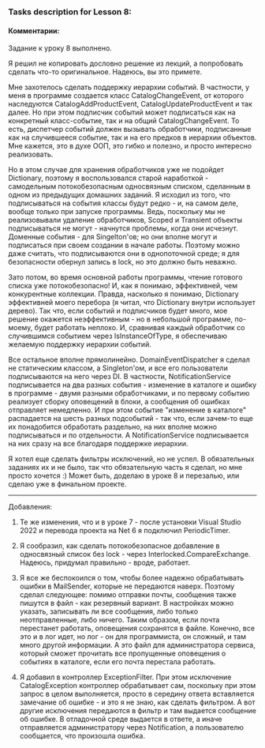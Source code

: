 ### Tasks description for Lesson 8:

#### Комментарии:

Задание к уроку 8 выполнено.

Я решил не копировать дословно решение из лекций, а попробовать сделать что-то оригинальное. Надеюсь, вы это примете.

Мне захотелось сделать поддержку иерархии событий. В частности, у меня в программе создается класс CatalogChangeEvent, от которого наследуются CatalogAddProductEvent, CatalogUpdateProductEvent и так далее. Но при этом подписчик событий может подписаться как на конкретный класс-событие, так и на общий CatalogChangeEvent. То есть, диспетчер событий должен вызывать обработчики, подписанные как на случившееся событие, так и на его предков в иерархии объектов. Мне кажется, это в духе ООП, это гибко и полезно, и просто интересно реализовать.

Но в этом случае для хранения обработчиков уже не подойдет Dictionary, поэтому я воспользовался старой наработкой - самодельным потокобезопасным односвязным списком, сделанным в одном из предыдущих домашних заданий. Я исходил из того, что подписываться на события классы будут редко - и, на самом деле, вообще только при запуске программы. Ведь, поскольку мы не реализовывали удаление обработчиков, Scoped и Transient объекты подписываться не могут - начнутся проблемы, когда они исчезнут. Доменные события - для Singelton'ов; но они вполне могут и подписаться при своем создании в начале работы. Поэтому можно даже считать, что подписываются они в однопоточной среде; я для безопасности обернул запись в lock, но это должно быть неважно.

Зато потом, во время основной работы программы, чтение готового списка уже потокобезопасно!  И, как я понимаю, эффективней, чем конкурентные коллекции. Правда, насколько я понимаю, Dictionary эффективней моего перебора (я читал, что Dictionary внутри использует дерево). Так что, если событий и подписчиков будет много, мое решение окажется неэффективным - но в небольшой программе, по-моему, будет работать неплохо. И, сравнивая каждый обработчик со случившимся событием через IsInstanceOfType, я обеспечиваю желаемую поддержку иерархии событий.

Все остальное вполне прямолинейно. DomainEventDispatcher я сделал не статическим классом, а Singleton'ом, и все его пользователи подписываются на него через DI. В частности, NotificationService подписывается на два разных события - изменение в каталоге и ошибку в программе - двумя разными обработчиками, и по первому событию реализует сборку оповещений в блоки, а сообщения об ошибках отправляет немедленно. И при этом событие "изменение в каталоге" распадается на шесть разных подсобытий - так что, если зачем-то еще их понадобится обработать раздельно, на них вполне можно подписываться и по отдельности. А NotificationService подписывается на них сразу на все благодаря поддержке иерархии.

Я хотел еще сделать фильтры исключений, но не успел. В обязательных заданиях их и не было, так что обязательную часть я сделал, но мне просто хочется :)  Может быть, доделаю в уроке 8 и перезалью, или сделаю уже в финальном проекте.

--------------------------------------------------------------------------------------------------

Добавления:

1. Те же изменения, что и в уроке 7 - после установки Visual Studio 2022 и перевода проекта на Net 6 я подключил PeriodicTimer.

2. Я сообразил, как сделать потокобезопасное добавление в односвязный список без lock - через Interlocked.CompareExchange. Надеюсь, придумал правильно - вроде, работает.

3. Я все же беспокоился о том, чтобы более надежно обрабатывать ошибки в MailSender, которые не передаются наверх. Поэтому сделал следующее: помимо отправки почты, сообщения также пишутся в файл - как резервный вариант. В настройках можно указать, записывать ли все сообщения, либо только неотправленные, либо ничего. Таким образом, если почта перестанет работать, оповещения сохранятся в файле. Конечно, все это и в лог идет, но лог - он для программиста, он сложный, и там много другой информации. А это файл для администратора сервиса, который сможет прочитать все пропущенные оповещения о событиях в каталоге, если его почта перестала работать.

4. Я добавил в контроллер ExceptionFilter. При этом исключение CatalogException контроллер обрабатывает сам, поскольку при этом запрос в целом выполняется, просто в середину ответа вставляется замечание об ошибке - и это я не знаю, как сделать фильтром. А вот другие исключения передаются в фильтр и там выдается сообщение об ошибке. В отладочной среде выдается в ответе, а иначе отправляется администратору через Notification, а пользователю сообщается, что произошла ошибка.
